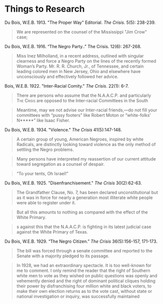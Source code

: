 # Things to Research

Du Bois, W.E.B. 1913. "The Proper Way" Editorial. *The Crisis*. 5(5): 238-239.
> We are represented on the counsel of the Mississippi "Jim Crow" case;    

Du Bois, W.E.B. 1916. “The Negro Party..” The Crisis. 12(6): 267-268.
> Miss Inez Milholland, in a recent address, outlined with singular clearness and force a Negro Party on the lines of the recently formed Woman’s Party. Mr. R. R. Church, Jr., of Tennessee, and certain leading colored men in New Jersey, Ohio and elsewhere have unconsciously and effectively followed her advice.

Bois, W.E.B. 1922. "Inter-Racial Comity." *The Crisis*. 22(1): 6-7.
> There are persons who assume that the N.A.A.C.P. and particularly <span style="font-variant:small-caps;">The Crisis</span> are opposed to the Inter-racial Committees in the South

> Meantime, may we not advise our Inter-racial friends,—do not fill your committees with “pussy footers” like Robert Moton or “white-folks’ N*****” like Isaac Fisher.

Du Bois, W.E.B. 1934. "Violence." *The Crisis*  41(5):147-148.
> A certain group of young, American Negroes, inspired by white Radicals, are distinctly looking toward violence as the only method of settling the Negro problems.


> Many persons have interpreted my reassertion of our current attitude toward segregation as a counsel of despair.

> “To your tents, Oh Israel!”

Du Bois, W.E.B. 1925. "Disenfranchisement." *The Crisis*  30(2):62-63.
> The Grandfather Clause, No. 7, has been declared unconstitutional but as it was in force for nearly a generation most illiterate white people were able to register under it.

> But all this amounts to nothing as compared with the effect of the White Primary.

> s against this that the N.A.A.C.P. is fighting in its latest judicial case against the White Primary of Texas.

Du Bois, W.E.B. 1929. “The Negro Citizen.” *The Crisis* 36(5):156-157, 171-173.

> The bill was forced through a senate committee and reported to the Senate with a majority pledged to its passage.

> In 1928, we had an extraordinary spectacle. It is too well-known for me to comment. I only remind the reader that the right of Southern white men to vote as they wished on public questions was openly and vehemently denied and the right of dominant political cliques holding their power by disfranchising four million white and black voters, to make their own election returns as to the vote cast, without state or national investigation or inquiry, was successfully maintained
